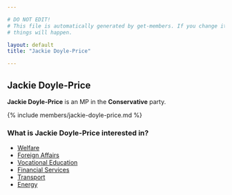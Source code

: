 ```yaml
---

# DO NOT EDIT!
# This file is automatically generated by get-members. If you change it, bad
# things will happen.

layout: default
title: "Jackie Doyle-Price"

---
```


## Jackie Doyle-Price

**Jackie Doyle-Price** is an MP in the **Conservative** party.

{% include members/jackie-doyle-price.md %}

### What is Jackie Doyle-Price interested in?


* [Welfare](/interests/welfare.html)
* [Foreign Affairs](/interests/foreign-affairs.html)
* [Vocational Education](/interests/vocational-education.html)
* [Financial Services](/interests/financial-services.html)
* [Transport](/interests/transport.html)
* [Energy](/interests/energy.html)
